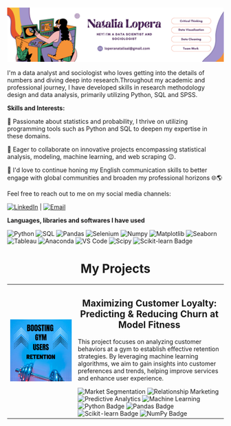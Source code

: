  ![Header](https://github.com/Natcol05/Natcol05/blob/45efe3f38902e43e19d1a93e212f76f91f05b924/Natalia%20Lopera%20(1).png)
</div>

I'm a data analyst and sociologist who loves getting into the details of numbers and diving deep into research.Throughout my academic and professional journey, I have developed skills in research methodology design and data analysis, primarily utilizing Python, SQL and SPSS.

**Skills and Interests:**
   
🌱 Passionate about statistics and probability, I thrive on utilizing programming tools such as Python and SQL to deepen my expertise in these domains.                                                                       

👯 Eager to collaborate on innovative projects encompassing statistical analysis, modeling, machine learning, and web scraping 😉. 

🔭 I'd love to continue honing my English communication skills to better engage with global communities and broaden my professional horizons 🌐🌎

Feel free to reach out to me on my social media channels:

[![LinkedIn](https://img.shields.io/badge/-LinkedIn-blue?style=flat&logo=linkedin)](https://www.linkedin.com/in/natalia-lopera) | [![Email](https://img.shields.io/badge/-Email-white?style=flat&logo=gmail)](mailto:loperanataliaal@gmail.com)

**Languages, libraries and softwares I have used**

![Python](https://img.shields.io/badge/-Python-000000?style=flat&logo=python)
![SQL](https://img.shields.io/badge/-SQL-000000?style=flat&logo=MySQL)
![Pandas](https://img.shields.io/badge/-Pandas-000000?style=flat&logo=pandas)
![Selenium](https://img.shields.io/badge/-Selenium-000000?style=flat&logo=selenium)
![Numpy](https://img.shields.io/badge/-Numpy-000000?style=flat&logo=numpy)
![Matplotlib](https://img.shields.io/badge/-Matplotlib-000000?style=flat&logo=matplotlib)
![Seaborn](https://img.shields.io/badge/-Seaborn-000000?style=flat&logo=seaborn)
![Tableau](https://img.shields.io/badge/-Tableau-000000?style=flat&logo=tableau)
![Anaconda](https://img.shields.io/badge/-Anaconda-000000?style=flat&logo=Anaconda)
![VS Code](https://img.shields.io/badge/-visualstudiocode-000000?style=flat&logo=visual-studio-code)
![Scipy](https://img.shields.io/badge/-Scipy-000000?style=flat&logo=Scipy)
<img src="https://img.shields.io/badge/-Scikit--learn-000000?style=flat&logo=scikit-learn" alt="Scikit-learn Badge" />


<div align="center">
  <h1>My Projects</h1>
</div>

<table>
  <tr>
    <td>
      <img src="https://github.com/Natcol05/Machine-Learning-Model/blob/93da41886e23f109e930422c2e0a179ad2d2f021/Graphics/GYM%20(4).png?raw=true" alt="Gym Image" style="padding-right: 10px;" />
    </td>
    <td>
      <h2 align="center">Maximizing Customer Loyalty: Predicting & Reducing Churn at Model Fitness</h2>
      <p>
        This project focuses on analyzing customer behaviors at a gym to establish effective retention strategies. By leveraging machine learning algorithms, we aim to gain insights into customer preferences and trends, helping improve services and enhance user experience.
      </p>
      <div>
        <img src="https://img.shields.io/badge/-Market%20Segmentation-000000?style=flat&logo=googleanalytics" alt= "Market Segmentation" />
        <img src="https://img.shields.io/badge/-Relationship%20Marketing-000000?style=flat&logo=handshake" alt= "Relationship Marketing" />
       <img src="https://img.shields.io/badge/-Predictive%20Analytics-000000?style=flat&logo=datadog" alt="Predictive Analytics" />
       <img src="https://img.shields.io/badge/-Machine%20Learning-000000?style=flat&logo=tensorflow" alt="Machine Learning" />
        <img src="https://img.shields.io/badge/-Python-000000?style=flat&logo=python" alt="Python Badge" />
        <img src="https://img.shields.io/badge/-Pandas-000000?style=flat&logo=pandas" alt="Pandas Badge" />
        <img src="https://img.shields.io/badge/-Scikit--learn-000000?style=flat&logo=scikit-learn" alt="Scikit-learn Badge" />
        <img src="https://img.shields.io/badge/-NumPy-000000?style=flat&logo=numpy" alt="NumPy Badge" />
      </div>
    </td>
  </tr>
</table>
